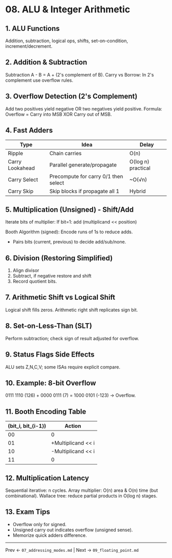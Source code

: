 # 08. ALU & Integer Arithmetic

## 1. ALU Functions
Addition, subtraction, logical ops, shifts, set-on-condition, increment/decrement.

## 2. Addition & Subtraction
Subtraction A - B = A + (2's complement of B).
Carry vs Borrow: In 2's complement use overflow rules.

## 3. Overflow Detection (2's Complement)
Add two positives yield negative OR two negatives yield positive.
Formula: Overflow = Carry into MSB XOR Carry out of MSB.

## 4. Fast Adders
| Type | Idea | Delay |
|------|------|-------|
| Ripple | Chain carries | O(n) |
| Carry Lookahead | Parallel generate/propagate | O(log n) practical |
| Carry Select | Precompute for carry 0/1 then select | ~O(√n) |
| Carry Skip | Skip blocks if propagate all 1 | Hybrid |

## 5. Multiplication (Unsigned) - Shift/Add
Iterate bits of multiplier:
If bit=1: add (multiplicand << position)

Booth Algorithm (signed): Encode runs of 1s to reduce adds.
- Pairs bits (current, previous) to decide add/sub/none.

## 6. Division (Restoring Simplified)
1. Align divisor
2. Subtract, if negative restore and shift
3. Record quotient bits.

## 7. Arithmetic Shift vs Logical Shift
Logical shift fills zeros.
Arithmetic right shift replicates sign bit.

## 8. Set-on-Less-Than (SLT)
Perform subtraction; check sign of result adjusted for overflow.

## 9. Status Flags Side Effects
ALU sets Z,N,C,V; some ISAs require explicit compare.

## 10. Example: 8-bit Overflow
0111 1110 (126) + 0000 0111 (7) = 1000 0101 (-123) → Overflow.

## 11. Booth Encoding Table
| (bit_i, bit_{i-1}) | Action |
|--------------------|--------|
| 00 | 0 |
| 01 | +Multiplicand << i |
| 10 | -Multiplicand << i |
| 11 | 0 |

## 12. Multiplication Latency
Sequential iterative: n cycles.
Array multiplier: O(n) area & O(n) time (but combinational).
Wallace tree: reduce partial products in O(log n) stages.

## 13. Exam Tips
- Overflow only for signed.
- Unsigned carry out indicates overflow (unsigned sense).
- Memorize quick adders difference.

---
Prev ← `07_addressing_modes.md` | Next → `09_floating_point.md`
